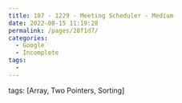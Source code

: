 ```yaml
---
title: 107 - 1229 - Meeting Scheduler - Medium
date: 2022-08-15 11:19:28
permalink: /pages/28f1d7/
categories:
  - Google
  - Incomplete
tags:
  - 
---
```

tags: [Array, Two Pointers, Sorting]